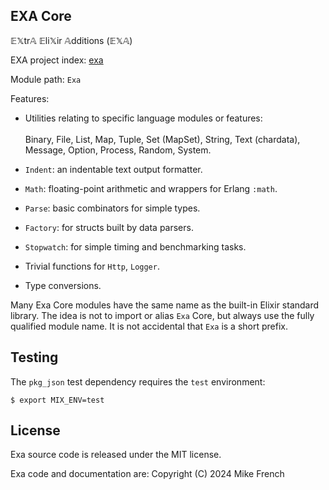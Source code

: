 ## EXA Core

𝔼𝕏tr𝔸 𝔼li𝕏ir 𝔸dditions (𝔼𝕏𝔸)

EXA project index: [exa](https://github.com/red-jade/exa)

Module path: `Exa`

Features:

- Utilities relating to specific language modules or features:<br>   
  Binary, File, List, Map, Tuple, Set (MapSet), String,
  Text (chardata), Message, Option, Process, Random, System.
  
- `Indent`: an indentable text output formatter.
  
- `Math`: floating-point arithmetic and wrappers for Erlang `:math`.
  
- `Parse`: basic combinators for simple types.

- `Factory`: for structs built by data parsers.

- `Stopwatch`: for simple timing and benchmarking tasks.

- Trivial functions for `Http`, `Logger`.

- Type conversions.

Many Exa Core modules have the same name as the 
built-in Elixir standard library.
The idea is not to import or alias `Exa` Core, 
but always use the fully qualified module name.
It is not accidental that `Exa` is a short prefix.

## Testing

The `pkg_json` test dependency requires the `test` environment:

`$ export MIX_ENV=test`

## License

Exa source code is released under the MIT license.

Exa code and documentation are:
Copyright (C) 2024 Mike French
